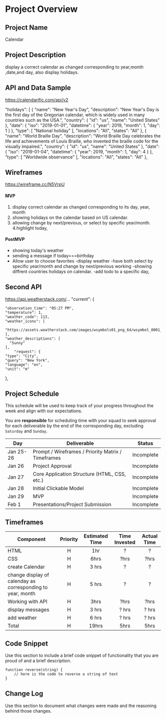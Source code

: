 # Project Overview

## Project Name
Calendar

## Project Description
display a correct calendar as changed corresponding to year,month ,date,and day, also display holidays.

## API and Data Sample
https://calendarific.com/api/v2

"holidays": [
      {
         "name": "New Year's Day",
        "description": "New Year's Day is the first day of the Gregorian calendar, which is widely used in many countries such as the USA.",
        "country": {
          "id": "us",
          "name": "United States"
        },
        "date": {
          "iso": "2019-01-01",
          "datetime": {
            "year": 2019,
            "month": 1,
            "day": 1
          }
        },
        "type": [
          "National holiday"
        ],
        "locations": "All",
        "states": "All"
      },
      {
        "name": "World Braille Day",
        "description": "World Braille Day celebrates the life and achievements of Louis Braille, who invented the braille code for the visually impaired.",
        "country": {
          "id": "us",
          "name": "United States"
        },
        "date": {
          "iso": "2019-01-04",
          "datetime": {
            "year": 2019,
            "month": 1,
            "day": 4
          }
        },
        "type": [
          "Worldwide observance"
        ],
        "locations": "All",
        "states": "All"
      },


## Wireframes

https://wireframe.cc/N5VrpU

#### MVP 

1. display correct calendar as changed corresponding to its day, year, month 
2. showing holidays on the calendar based on US calendar.
3. allowing change by next/previous, or select by specific year/month.
4.highlight today,


#### PostMVP  

- showing today's weather 
- sending a message if today===birthday
- Allow user to choose favorites 
-display weather
-have both select by specific year/month and change by next/previous working
-showing diffrent countries holidays on calendar.
-add todo to a specific day,

## Second API

https://api.weatherstack.com/...
"current": {

    "observation_time": "05:27 PM",
    "temperature": 1,
    "weather_code": 113,
    "weather_icons": [
      "https://assets.weatherstack.com/images/wsymbols01_png_64/wsymbol_0001_sunny.png"
    ],
    "weather_descriptions": [
      "Sunny"
    ],
		"request": {
    "type": "City",
    "query": "New York",
    "language": "en",
    "unit": "m"
  },

## Project Schedule

This schedule will be used to keep track of your progress throughout the week and align with our expectations.  

You are **responsible** for scheduling time with your squad to seek approval for each deliverable by the end of the corresponding day, excluding `Saturday` and `Sunday`.

|  Day | Deliverable | Status
|---|---| ---|
|Jan 25-26| Prompt / Wireframes / Priority Matrix / Timeframes | Incomplete
|Jan 26| Project Approval | Incomplete
|Jan 27| Core Application Structure (HTML, CSS, etc.) | Incomplete
|Jan 28| Initial Clickable Model  | Incomplete
|Jan 29| MVP | Incomplete
|Feb 1| Presentations/Project Submission | Incomplete



## Timeframes



| Component | Priority | Estimated Time | Time Invested | Actual Time |
| --- | :---: |  :---: | :---: | :---: |
|HTML | H | 1hr | ? | ? |
| CSS | H | 6hrs| ?hrs | ?hrs |
|create Calendar | H | 3 hrs | ? | ? |
| change display of calenday as corresponding to year, month | H | 5 hrs | ? | ? |
| Working with API | H | 3hrs| ?hrs | ?hrs |
| display messages | H | 3 hrs | ? hrs | ? hrs |
| add weather | H | 6 hrs | ? hrs | ? hrs |
| Total | H | 19hrs| 5hrs | 5hrs |

## Code Snippet

Use this section to include a brief code snippet of functionality that you are proud of and a brief description.  

```
function reverse(string) {
	// here is the code to reverse a string of text
}
```

## Change Log
 Use this section to document what changes were made and the reasoning behind those changes.  
